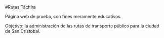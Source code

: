 #Rutas Táchira

Página web de prueba, con fines meramente educativos.

Objetivo: la administración de las rutas de transporte público para la ciudad de San Cristobal.

